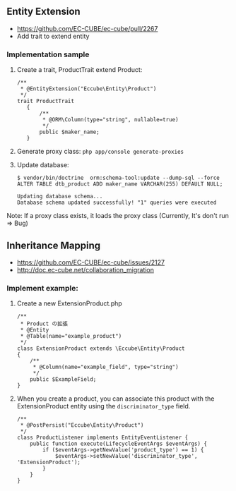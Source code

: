 ## Entity Extension
- https://github.com/EC-CUBE/ec-cube/pull/2267
- Add trait to extend entity

### Implementation sample

1. Create a trait, ProductTrait extend Product:
    ```
    /**
     * @EntityExtension("Eccube\Entity\Product")
     */
    trait ProductTrait
       {
           /**
            * @ORM\Column(type="string", nullable=true)
            */
           public $maker_name;
       }
   ```
   
2. Generate proxy class: `php app/console generate-proxies`

3. Update database:
    ```
    $ vendor/bin/doctrine  orm:schema-tool:update --dump-sql --force
    ALTER TABLE dtb_product ADD maker_name VARCHAR(255) DEFAULT NULL;
    
    Updating database schema...
    Database schema updated successfully! "1" queries were executed
    ```
Note: If a proxy class exists, it loads the proxy class (Currently, It's don't run => Bug)


## Inheritance Mapping
- https://github.com/EC-CUBE/ec-cube/issues/2127
- http://doc.ec-cube.net/collaboration_migration

### Implement example:

1. Create a new ExtensionProduct.php
    ```
    /**
     * Product の拡張
     * @Entity
     * @Table(name="example_product")
     */
    class ExtensionProduct extends \Eccube\Entity\Product
    {
        /**
         * @Column(name="example_field", type="string")
         */
        public $ExampleField;
    }
   ```
2. When you create a product, you can associate this product with the ExtensionProduct entity using the `discriminator_type` field.
    ```
    /**
     * @PostPersist("Eccube\Entity\Product")
     */
    class ProductListener implements EntityEventListener {
        public function execute(LifecycleEventArgs $eventArgs) {
            if ($eventArgs->getNewValue('product_type') == 1) {
                $eventArgs->setNewValue('discriminator_type', 'ExtensionProduct');
            }
        }
    }
    ```
 